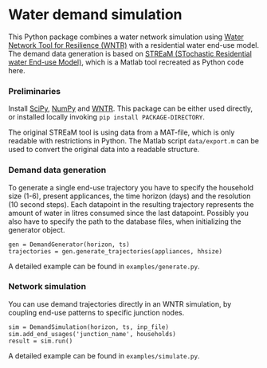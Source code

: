 # Water demand simulation

This Python package combines a water network simulation using [Water Network Tool for Resilience (WNTR)](https://github.com/USEPA/WNTR) with a residential water end-use model. The demand data generation is based on [STREaM (STochastic Residential water End-use Model)](https://github.com/acominola/STREaM), which is a Matlab tool recreated as Python code here.

### Preliminaries

Install [SciPy](https://www.scipy.org/), [NumPy](https://numpy.org/) and [WNTR](https://github.com/USEPA/WNTR). This package can be either used directly, or installed locally invoking `pip install PACKAGE-DIRECTORY`.

The original STREaM tool is using data from a MAT-file, which is only readable with restrictions in Python. The Matlab script `data/export.m` can be used to convert the original data into a readable structure.

### Demand data generation

To generate a single end-use trajectory you have to specify the household size (1-6), present applicances, the time horizon (days) and the resolution (10 second steps). Each datapoint in the resulting trajectory represents the amount of water in litres consumed since the last datapoint. Possibly you also have to specify the path to the database files, when initializing the generator object.

```
gen = DemandGenerator(horizon, ts)
trajectories = gen.generate_trajectories(appliances, hhsize)
```

A detailed example can be found in `examples/generate.py`.

### Network simulation

You can use demand trajectories directly in an WNTR simulation, by coupling end-use patterns to specific junction nodes.

```
sim = DemandSimulation(horizon, ts, inp_file)
sim.add_end_usages('junction_name', households)
result = sim.run()
```

A detailed example can be found in `examples/simulate.py`.